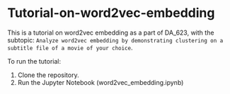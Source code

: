 # Tutorial-on-word2vec-embedding

This is a tutorial on word2vec embedding as a part of DA_623, with the subtopic: `Analyze word2vec embedding by demonstrating clustering on a subtitle file of a movie of your choice`.

To run the tutorial:
1. Clone the repository.
2. Run the Jupyter Notebook (word2vec_embedding.ipynb)
